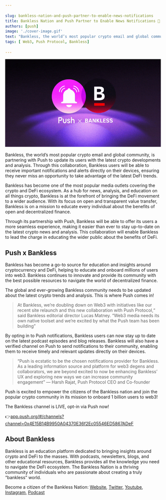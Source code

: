 ```yaml
---

slug: bankless-nation-and-push-partner-to-enable-news-notifications
title: Bankless Nation and Push Partner to Enable News Notifications 🔔
authors: [push]
image: './cover-image.gif'
text: "Bankless, the world’s most popular crypto email and global community, is partnering with Push to update its users with the latest crypto developments and analysis. Through this collaboration, Bankless users will be able to receive important notifications and alerts directly on their devices, ensuring they never miss an opportunity to take advantage of the latest DeFi trends."
tags: [ Web3, Push Protocol, Bankless]

---
```


![Cover image of Bankless Nation and Push Partner to Enable News Notifications 🔔](./cover-image.gif)
<!--truncate-->

Bankless, the world’s most popular crypto email and global community, is partnering with Push to update its users with the latest crypto developments and analysis. Through this collaboration, Bankless users will be able to receive important notifications and alerts directly on their devices, ensuring they never miss an opportunity to take advantage of the latest DeFi trends.


Bankless has become one of the most popular media outlets covering the crypto and DeFi ecosystem. As a hub for news, analysis, and education on all things crypto, Bankless is at the forefront of bringing the DeFi movement to a wider audience. With its focus on open and transparent value transfer, Bankless is on a mission to educate every individual about the benefits of open and decentralized finance.

Through its partnership with Push, Bankless will be able to offer its users a more seamless experience, making it easier than ever to stay up-to-date on the latest crypto news and analysis. This collaboration will enable Bankless to lead the charge in educating the wider public about the benefits of DeFi.

## Push x Bankless

Bankless has become a go-to source for education and insights around cryptocurrency and DeFi, helping to educate and onboard millions of users into web3. Bankless continues to innovate and provide its community with the best possible resources to navigate the world of decentralized finance.

The global and ever-growing Bankless community needs to be updated about the latest crypto trends and analysis. This is where Push comes in!

<blockquote>At Bankless, we’re doubling down on Web3 with initiatives like our recent site relaunch and this new collaboration with Push Protocol,“ said Bankless editorial director Lucas Matney. “Web3 media needs its own native toolset and we’re excited by what the Push team has been building”</blockquote>

By opting in to Push notifications, Bankless users can now stay up to date on the latest podcast episodes and blog releases. Bankless will also have a verified channel on Push to send notifications to their community, enabling them to receive timely and relevant updates directly on their devices.

<blockquote>“Push is ecstatic to be the chosen notifications provider for Bankless. As a leading information source and platform for web3 degens and collaborators, we are beyond excited to now be enhancing Bankless’ UX and exploring new ways we can increase community engagement” — Harsh Rajat, Push Protocol CEO and Co-founder</blockquote>

Push is excited to empower the citizens of the Bankless nation and join the popular crypto community in its mission to onboard 1 billion users to web3!

The Bankless channel is LIVE, opt-in via Push now!

👉[app.push.org/#/channels?channel=0x4E15B14B9950A04370E36f2Ec05546ED5867ADeF](http://app.push.org/#/channels?channel=0x4E15B14B9950A04370E36f2Ec05546ED5867ADeF)

## About Bankless

Bankless is an education platform dedicated to bringing insights around crypto and DeFi to the masses. With podcasts, newsletters, blogs, and other educational resources, Bankless provides all the knowledge you need to navigate the DeFi ecosystem. The Bankless Nation is a thriving community of individuals who are passionate about creating a truly “bankless” world.

Become a citizen of the Bankless Nation: [Website](https://www.bankless.com/), [Twitter](https://twitter.com/BanklessHQ), [Youtube](https://www.youtube.com/@Bankless), [Instagram](https://www.instagram.com/bankless/), [Podcast](https://www.bankless.com/listen)

